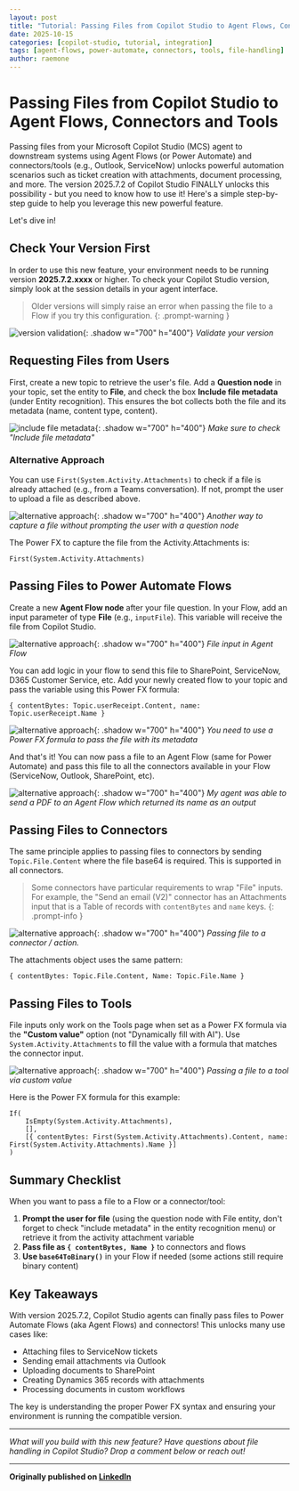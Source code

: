 ```yaml
---
layout: post
title: "Tutorial: Passing Files from Copilot Studio to Agent Flows, Connectors and Tools"
date: 2025-10-15
categories: [copilot-studio, tutorial, integration]
tags: [agent-flows, power-automate, connectors, tools, file-handling]
author: raemone
---
```


# Passing Files from Copilot Studio to Agent Flows, Connectors and Tools

Passing files from your Microsoft Copilot Studio (MCS) agent to downstream systems using Agent Flows (or Power Automate) and connectors/tools (e.g., Outlook, ServiceNow) unlocks powerful automation scenarios such as ticket creation with attachments, document processing, and more. The version 2025.7.2 of Copilot Studio FINALLY unlocks this possibility - but you need to know how to use it! Here's a simple step-by-step guide to help you leverage this new powerful feature.

Let's dive in!

## Check Your Version First

In order to use this new feature, your environment needs to be running version **2025.7.2.xxxx** or higher. To check your Copilot Studio version, simply look at the session details in your agent interface.

> Older versions will simply raise an error when passing the file to a Flow if you try this configuration.
{: .prompt-warning }

![version validation](/assets/posts/copilot-studio-passing-files-flows-connectors/version.png){: .shadow w="700" h="400"}
_Validate your version_

## Requesting Files from Users

First, create a new topic to retrieve the user's file. Add a **Question node** in your topic, set the entity to **File**, and check the box **Include file metadata** (under Entity recognition). This ensures the bot collects both the file and its metadata (name, content type, content).

![include file metadata](/assets/posts/copilot-studio-passing-files-flows-connectors/include-file-metadata.png){: .shadow w="700" h="400"}
_Make sure to check "Include file metadata"_

### Alternative Approach

You can use `First(System.Activity.Attachments)` to check if a file is already attached (e.g., from a Teams conversation). If not, prompt the user to upload a file as described above.

![alternative approach](/assets/posts/copilot-studio-passing-files-flows-connectors/include-file-metadata.png){: .shadow w="700" h="400"}
_Another way to capture a file without prompting the user with a question node_

The Power FX to capture the file from the Activity.Attachments is:

```text
First(System.Activity.Attachments)
```

## Passing Files to Power Automate Flows

Create a new **Agent Flow node** after your file question. In your Flow, add an input parameter of type **File** (e.g., `inputFile`). This variable will receive the file from Copilot Studio.

![alternative approach](/assets/posts/copilot-studio-passing-files-flows-connectors/agent-flow.png){: .shadow w="700" h="400"}
_File input in Agent Flow_

You can add logic in your flow to send this file to SharePoint, ServiceNow, D365 Customer Service, etc. Add your newly created flow to your topic and pass the variable using this Power FX formula:

```text
{ contentBytes: Topic.userReceipt.Content, name: Topic.userReceipt.Name }
```

![alternative approach](/assets/posts/copilot-studio-passing-files-flows-connectors/agent-flow-formula.png){: .shadow w="700" h="400"}
_You need to use a Power FX formula to pass the file with its metadata_

And that's it! You can now pass a file to an Agent Flow (same for Power Automate) and pass this file to all the connectors available in your Flow (ServiceNow, Outlook, SharePoint, etc).

![alternative approach](/assets/posts/copilot-studio-passing-files-flows-connectors/agent-flow-result.png){: .shadow w="700" h="400"}
_My agent was able to send a PDF to an Agent Flow which returned its name as an output_

## Passing Files to Connectors

The same principle applies to passing files to connectors by sending `Topic.File.Content` where the file base64 is required. This is supported in all connectors.

> Some connectors have particular requirements to wrap "File" inputs. For example, the "Send an email (V2)" connector has an Attachments input that is a Table of records with `contentBytes` and `name` keys.
{: .prompt-info }

![alternative approach](/assets/posts/copilot-studio-passing-files-flows-connectors/pass-file-connector.png){: .shadow w="700" h="400"}
_Passing file to a connector / action._

The attachments object uses the same pattern:

```text
{ contentBytes: Topic.File.Content, Name: Topic.File.Name }
```

## Passing Files to Tools

File inputs only work on the Tools page when set as a Power FX formula via the **"Custom value"** option (not "Dynamically fill with AI"). Use `System.Activity.Attachments` to fill the value with a formula that matches the connector input.

![alternative approach](/assets/posts/copilot-studio-passing-files-flows-connectors/pass-file-tool.png){: .shadow w="700" h="400"}
_Passing a file to a tool via custom value_

Here is the Power FX formula for this example:

```text
If(
    IsEmpty(System.Activity.Attachments), 
    [], 
    [{ contentBytes: First(System.Activity.Attachments).Content, name: First(System.Activity.Attachments).Name }]
)
```

## Summary Checklist

When you want to pass a file to a Flow or a connector/tool:

1. **Prompt the user for file** (using the question node with File entity, don't forget to check "include metadata" in the entity recognition menu) or retrieve it from the activity attachment variable
2. **Pass file as `{ contentBytes, Name }`** to connectors and flows
3. **Use `base64ToBinary()`** in your Flow if needed (some actions still require binary content)

## Key Takeaways

With version 2025.7.2, Copilot Studio agents can finally pass files to Power Automate Flows (aka Agent Flows) and connectors! This unlocks many use cases like:

- Attaching files to ServiceNow tickets
- Sending email attachments via Outlook
- Uploading documents to SharePoint
- Creating Dynamics 365 records with attachments
- Processing documents in custom workflows

The key is understanding the proper Power FX syntax and ensuring your environment is running the compatible version.

---

*What will you build with this new feature? Have questions about file handling in Copilot Studio? Drop a comment below or reach out!*

---

**Originally published on [LinkedIn](https://www.linkedin.com/pulse/tutorial-passing-files-from-copilot-studio-agent-flow-r%C3%A9mi-dyon-hx3be/)**